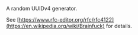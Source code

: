 A random UUIDv4 generator.

See [https://www.rfc-editor.org/rfc/rfc4122](https://en.wikipedia.org/wiki/Brainfuck) for details.
